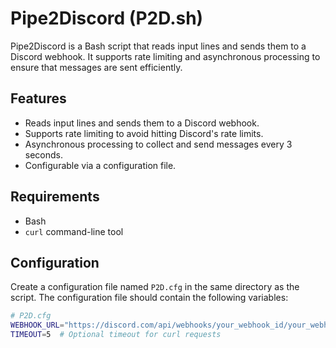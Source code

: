 # Pipe2Discord (P2D.sh)

Pipe2Discord is a Bash script that reads input lines and sends them to a Discord webhook. It supports rate limiting and asynchronous processing to ensure that messages are sent efficiently.

## Features

- Reads input lines and sends them to a Discord webhook.
- Supports rate limiting to avoid hitting Discord's rate limits.
- Asynchronous processing to collect and send messages every 3 seconds.
- Configurable via a configuration file.

## Requirements

- Bash
- `curl` command-line tool

## Configuration

Create a configuration file named `P2D.cfg` in the same directory as the script. The configuration file should contain the following variables:

```bash
# P2D.cfg
WEBHOOK_URL="https://discord.com/api/webhooks/your_webhook_id/your_webhook_token"
TIMEOUT=5  # Optional timeout for curl requests